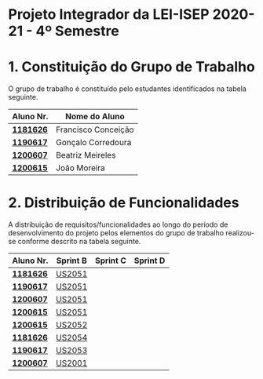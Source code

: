 # Projeto Integrador da LEI-ISEP 2020-21 - 4º Semestre

# 1. Constituição do Grupo de Trabalho

O grupo de trabalho é constituído pelo estudantes identificados na tabela seguinte.

| Aluno Nr.	                 | Nome do Aluno	        |
|--------------------------------|------------------------------|
| **[1181626](/Docs/1181626/)**  | Francisco Conceição          |
| **[1190617](/Docs/1190617/)**  | Gonçalo Corredoura           |
| **[1200607](/Docs/1200607/)**  | Beatriz Meireles	        |
| **[1200615](/Docs/1200615/)**  | João Moreira		        |


# 2. Distribuição de Funcionalidades ###

A distribuição de requisitos/funcionalidades ao longo do período de desenvolvimento do projeto pelos elementos do grupo de trabalho realizou-se conforme descrito na tabela seguinte.

| Aluno Nr.	                | Sprint B                | Sprint C | Sprint D |
|-------------------------------|-------------------------|----------|----------|
| [**1181626**](/Docs/1181626/) | [US2051](/Docs/US2051)  | 
| [**1190617**](/Docs/1190617/) | [US2051](/Docs/US2051)  |
| [**1200607**](/Docs/1200607/) | [US2051](/Docs/US2051)  |
| [**1200615**](/Docs/1200615/) | [US2051](/Docs/US2051)  | 
| [**1200615**](/Docs/1200615/) | [US2052](/Docs/US2052)  | 
| [**1181626**](/Docs/1181626/) | [US2054](/Docs/US2054)  |
| [**1190617**](/Docs/1190617/) | [US2053](/Docs/US2053)  |
| [**1200607**](/Docs/1200607/) | [US2001](/Docs/US2001)  |
